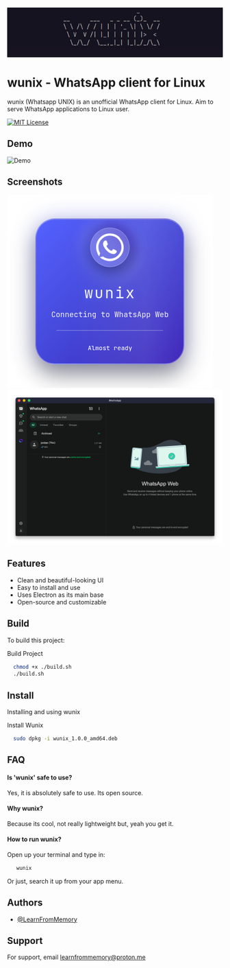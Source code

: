 
![Logo](wunix.png)


# wunix - WhatsApp client for Linux
wunix (Whatsapp UNIX) is an unofficial WhatsApp client for Linux. Aim to serve WhatsApp applications to Linux user.

[![MIT License](https://img.shields.io/badge/License-MIT-green.svg)](https://choosealicense.com/licenses/mit/)


## Demo

![Demo](preview.gif)
## Screenshots

![App Screenshot](preview1.png)
![App Screenshot](preview2.png)


## Features

- Clean and beautiful-looking UI
- Easy to install and use
- Uses Electron as its main base
- Open-source and customizable


## Build

To build this project:

Build Project
```bash
  chmod +x ./build.sh
  ./build.sh
```

## Install
Installing and using wunix

Install Wunix
```bash
  sudo dpkg -i wunix_1.0.0_amd64.deb
```

## FAQ

#### Is 'wunix' safe to use?

Yes, it is absolutely safe to use. Its open source.

#### Why wunix?

Because its cool, not really lightweight but, yeah you get it.

#### How to run wunix?
Open up your terminal and type in:
```bash
   wunix
```
Or just, search it up from your app menu.
## Authors

- [@LearnFromMemory](https://www.github.com/learnfrommemory)


## Support

For support, email learnfrommemory@proton.me
